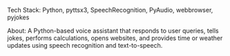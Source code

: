 Tech Stack: Python, pyttsx3, SpeechRecognition, PyAudio, webbrowser, pyjokes

About: A Python-based voice assistant that responds to user queries, tells jokes,
performs calculations, opens websites, and provides time or weather updates using speech recognition and text-to-speech.
